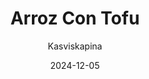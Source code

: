 ---
title: "Arroz Con Tofu"
image: "https://vegaanibotti.lauravuo.me/2024/12/2024-12-05_small.png"
date: 2024-12-05
receipt_url: "https://kasviskapina.fi/reseptit/arroz-con-tofu"
author: "Kasviskapina"
---